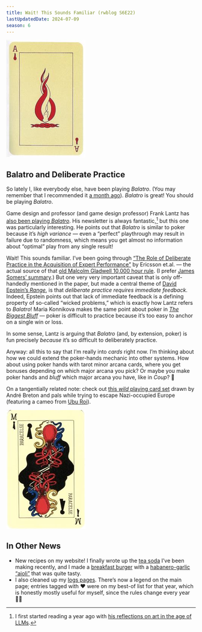 ```yaml
---
title: Wait! This Sounds Familiar (rwblog S6E22)
lastUpdatedDate: 2024-07-09
season: 6
---
```


![Ace of Flames from the Jeu de Marseille](../../assets/newsletters/ace_flames.jpg)

## Balatro and Deliberate Practice

So lately I, like everybody else, have been playing *Balatro*. (You may remember that I recommended it [a month ago](https://rwblickhan.org/newsletters/accessible-understandable-answers-in-a-broad-domain-of-interest/#in-other-news)). *Balatro* is great! You should be playing *Balatro*.

Game design and professor (and game design professor) Frank Lantz has [also been playing *Balatro*](https://franklantz.substack.com/p/playing-balatro). His newsletter is always fantastic,[^donkeyspace] but this one was particularly interesting. He points out that *Balatro* is similar to poker because it’s *high variance* — even a “perfect” playthrough may result in failure due to randomness, which means you get almost no information about “optimal” play from any single result!

Wait! This sounds familiar. I’ve been going through [“The Role of Deliberate Practice in the Acquisition of Expert Performance”](https://www.researchgate.net/publication/224827585_The_Role_of_Deliberate_Practice_in_the_Acquisition_of_Expert_Performance) by Ericsson et.al. — the actual source of that [old Malcolm Gladwell 10,000 hour rule](https://en.wikipedia.org/wiki/Outliers_%28book%29). (I prefer [James Somers’ summary](https://jsomers.net/blog/deliberate-practice).) But one very very important caveat that is only off-handedly mentioned in the paper, but made a central theme of [David Epstein’s *Range*](https://www.goodreads.com/book/show/41795733-range?ac=1&from_search=true&qid=sxdTHtlbqK&rank=1), is that *deliberate practice requires immediate feedback*. Indeed, Epstein points out that lack of immediate feedback is a defining property of so-called “wicked problems,” which is exactly how Lantz refers to *Balatro*! Maria Konnikova makes the same point about poker in [*The Biggest Bluff*](https://www.goodreads.com/book/show/49814228-the-biggest-bluff?ac=1&from_search=true&qid=KvebshUZyQ&rank=1) — poker is difficult to practice because it’s too easy to anchor on a single win or loss.

In some sense, Lantz is arguing that *Balatro* (and, by extension, poker) is fun precisely *because* it’s so difficult to deliberately practice.

Anyway: all this to say that I’m really into *cards* right now. I’m thinking about how we could extend the poker-hands mechanic into other systems. How about using poker hands with tarot minor arcana cards, where you get bonuses depending on which major arcana you pick? Or maybe you make poker hands and *bluff* which major arcana you have, like in *Coup*? 🤔

On a tangentially related note: check out [this *wild* playing card set](https://www.wopc.co.uk/france/grimaud/le-jeu-de-marseille) drawn by André Breton and pals while trying to escape Nazi-occupied Europe (featuring a cameo from [Ubu Roi](https://en.wikipedia.org/wiki/Ubu_Roi)).

![Magus of Locks from the Jeu de Marseille](../../assets/newsletters/magus_locks.jpg)

## In Other News

- New recipes on my website! I finally wrote up the [tea soda](https://rwblickhan.org/misc/recipes/teasoda/) I’ve been making recently, and I made a [breakfast burger](https://rwblickhan.org/misc/recipes/breakfastburger/) with a [habanero-garlic “aioli”](https://rwblickhan.org/misc/recipes/habanerogarlicaioli/) that was quite tasty.
- I also cleaned up my [logs pages](https://rwblickhan.org/logs/). There’s now a legend on the main page; entries tagged with ❤️ were on my best-of list for that year, which is honestly mostly useful for myself, since the rules change every year 🤷‍♀️

[^donkeyspace]: I first started reading a year ago with [his reflections on art in the age of LLMs](https://franklantz.substack.com/p/well-here-we-are).